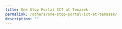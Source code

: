 ```yaml
---
title: One Stop Portal ICT at Temasek
permalink: /others/one-stop-portal-ict-at-temasek/
description: ""
---
```

